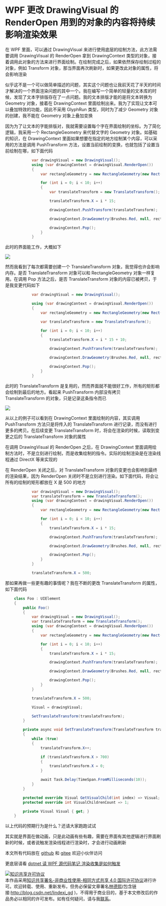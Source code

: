 # WPF 更改 DrawingVisual 的 RenderOpen 用到的对象的内容将持续影响渲染效果

在 WPF 里面，可以通过 DrawingVisual 来进行使用底层的绘制方法，此方法需要调用  DrawingVisual 的 RenderOpen 拿到 DrawingContext 类型的对象，接着调用此对象的方法来进行界面绘制。在绘制完成之后，如果依然保存绘制过程的对象，例如 Transform 对象，那当界面再次刷新时，如果更改此对象的属性，将会影响渲染

<!--more-->
<!-- CreateTime:2021/8/4 8:27:55 -->


<!-- 发布 -->

似乎这不是一个可以做简单描述的问题，其实这个问题也让我前天花了半天的时间才解决的一个界面渲染问题的其中一个。我在编写一个简单的轻量的文本库的时候，发现了文本字排版存在了一点问题。我的文本排版才能的是将文本转换为 Geometry 对象，接着在 DrawingContext 里面绘制出来。我为了实现让文本可以叠加特效的功能，因此不采用 GlyphRun 类型，同时为了减少 Geometry 对象的创建，我不能在 Geometry 对象上叠加变换

因为为了让文本的字能排版对，我就需要设置每个字在界面绘制的坐标。为了简化逻辑，我采用一个 RectangleGeometry 来代替文字的 Geometry 对象。如基础的知识，在 DrawingContext 里面如果想要在指定的地方绘制某个内容，可以采用的方法是调用 PushTransform 方法，设置当前绘制的变换，也就包括了设置当前绘制在哪，如下面代码

```csharp
            var drawingVisual = new DrawingVisual();
            using (var drawingContext = drawingVisual.RenderOpen())
            {
                var rectangleGeometry = new RectangleGeometry(new Rect(0, 0, 10, 10));

                for (int i = 0; i < 10; i++)
                {
                    var translateTransform = new TranslateTransform();

                    translateTransform.X = i * 15;

                    drawingContext.PushTransform(translateTransform);

                    drawingContext.DrawGeometry(Brushes.Red, null, rectangleGeometry);

                    drawingContext.Pop();
                }
            }
```

此时的界面能工作，大概如下

<!-- ![](image/WPF 更改 DrawingVisual 的 RenderOpen 用到的对象的内容将持续影响渲染效果/WPF 更改 DrawingVisual 的 RenderOpen 用到的对象的内容将持续影响渲染效果0.png) -->

![](http://image.acmx.xyz/lindexi%2F202184834335299.jpg)

然而我看到了每次都需要创建一个 TranslateTransform 对象，我觉得也许会影响内存。是否 TranslateTransform 对象可以和 RectangleGeometry 对象一样复用。在调用 Pop 方法之后，是否 TranslateTransform 对象的内容已被拷贝，于是我变更代码如下

```csharp
            var drawingVisual = new DrawingVisual();

            using (var drawingContext = drawingVisual.RenderOpen())
            {
                var rectangleGeometry = new RectangleGeometry(new Rect(0, 0, 10, 10));

                var translateTransform = new TranslateTransform();

                for (int i = 0; i < 10; i++)
                {
                    translateTransform.X = i * 15 + 10;

                    drawingContext.PushTransform(translateTransform);

                    drawingContext.DrawGeometry(Brushes.Red, null, rectangleGeometry);

                    drawingContext.Pop();
                }
            }
```

此时的 TranslateTransform 是复用的，然而界面就不能很好工作，所有的矩形都会绘制到最后的地方。看起来 PushTransform 内部没有拷贝 TranslateTransform 的对象，只是记录这条指令而已

<!-- ![](image/WPF 更改 DrawingVisual 的 RenderOpen 用到的对象的内容将持续影响渲染效果/WPF 更改 DrawingVisual 的 RenderOpen 用到的对象的内容将持续影响渲染效果1.png) -->

![](http://image.acmx.xyz/lindexi%2F202184836237122.jpg)

从以上的例子可以看到在 DrawingContext 里面绘制的内容，其实调用 PushTransform 方法只是将传入的 TranslateTransform 进行记录，而没有进行更多的拷贝。在后续变更 TranslateTransform 时，将会在渲染的时候，读取到变更之后的 TranslateTransform 对象的属性

在调用 DrawingVisual 的 RenderOpen 之后，在 DrawingContext 里面调用绘制方法时，不是立刻进行绘制，而是收集绘制的指令。实际的绘制渲染是在渲染线程通过 DirectX 等来实现的

在 RenderOpen 关闭之后，对 TranslateTransform 对象的变更也会影响到最终的渲染结果，因为 RenderOpen 关闭时不是立刻进行渲染。如下面代码，将会让所有的绘制的矩形都放在 X 是 500 的地方

```csharp
            var drawingVisual = new DrawingVisual();
            var translateTransform = new TranslateTransform();
            using (var drawingContext = drawingVisual.RenderOpen())
            {
                var rectangleGeometry = new RectangleGeometry(new Rect(0, 0, 10, 10));

                for (int i = 0; i < 10; i++)
                {
                    translateTransform.X = i * 15;

                    drawingContext.PushTransform(translateTransform);

                    drawingContext.DrawGeometry(Brushes.Red, null, rectangleGeometry);

                    drawingContext.Pop();
                }
            }

            translateTransform.X = 500;
```

那如果再做一些更有趣的事情呢？我在不断的更改 TranslateTransform 的属性，如下面代码

```csharp
    class Foo : UIElement
    {
        public Foo()
        {
            var drawingVisual = new DrawingVisual();
            var translateTransform = new TranslateTransform();
            using (var drawingContext = drawingVisual.RenderOpen())
            {
                var rectangleGeometry = new RectangleGeometry(new Rect(0, 0, 10, 10));

                for (int i = 0; i < 10; i++)
                {
                    translateTransform.X = i * 15;

                    drawingContext.PushTransform(translateTransform);

                    drawingContext.DrawGeometry(Brushes.Red, null, rectangleGeometry);

                    drawingContext.Pop();
                }
            }

            translateTransform.X = 500;

            Visual = drawingVisual;

            SetTranslateTransform(translateTransform);
        }

        private async void SetTranslateTransform(TranslateTransform translateTransform)
        {
            while (true)
            {
                translateTransform.X++;

                if (translateTransform.X > 700)
                {
                    translateTransform.X = 0;
                }

                await Task.Delay(TimeSpan.FromMilliseconds(10));
            }
        }

        protected override Visual GetVisualChild(int index) => Visual;
        protected override int VisualChildrenCount => 1;

        private Visual Visual { get; }
    }

```

以上代码的预期行为是什么？还请大家跑跑试试

其实就是界面在做动画，只是此动画有些有趣，需要在界面有其他逻辑进行界面刷新的时候，或者说触发渲染线程进行渲染时，才会进行动画刷新

本文所有代码放在 [github](https://github.com/lindexi/lindexi_gd/tree/2af349867a6e6da136e5bc068357877f38788216/KebelrafoRalneanarjeargi) 和 [gitee](https://gitee.com/lindexi/lindexi_gd/tree/2af349867a6e6da136e5bc068357877f38788216/KebelrafoRalneanarjeargi) 欢迎小伙伴访问

更底层请看 [dotnet 读 WPF 源代码笔记 渲染收集是如何触发](https://blog.lindexi.com/post/dotnet-%E8%AF%BB-WPF-%E6%BA%90%E4%BB%A3%E7%A0%81%E7%AC%94%E8%AE%B0-%E6%B8%B2%E6%9F%93%E6%94%B6%E9%9B%86%E6%98%AF%E5%A6%82%E4%BD%95%E8%A7%A6%E5%8F%91.html )

<a rel="license" href="http://creativecommons.org/licenses/by-nc-sa/4.0/"><img alt="知识共享许可协议" style="border-width:0" src="https://licensebuttons.net/l/by-nc-sa/4.0/88x31.png" /></a><br />本作品采用<a rel="license" href="http://creativecommons.org/licenses/by-nc-sa/4.0/">知识共享署名-非商业性使用-相同方式共享 4.0 国际许可协议</a>进行许可。欢迎转载、使用、重新发布，但务必保留文章署名[林德熙](http://blog.csdn.net/lindexi_gd)(包含链接:http://blog.csdn.net/lindexi_gd )，不得用于商业目的，基于本文修改后的作品务必以相同的许可发布。如有任何疑问，请与我[联系](mailto:lindexi_gd@163.com)。  
